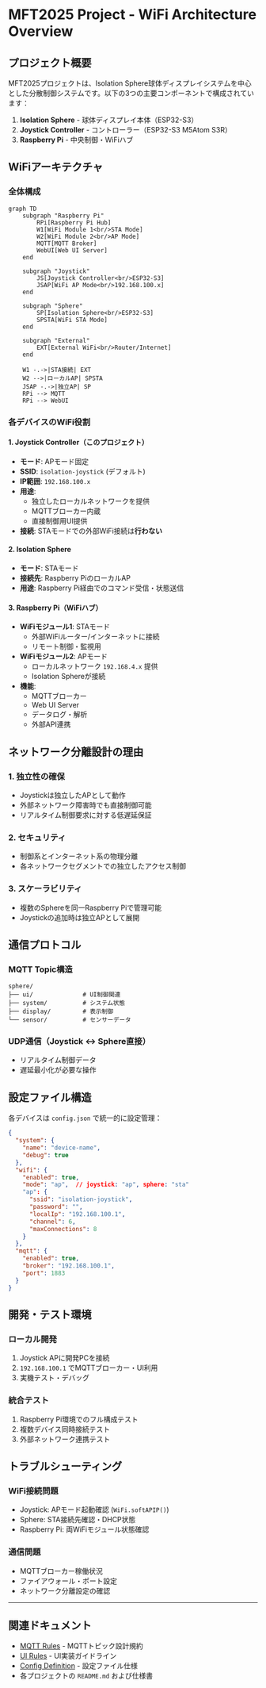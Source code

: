 # MFT2025 Project - WiFi Architecture Overview

## プロジェクト概要

MFT2025プロジェクトは、Isolation Sphere球体ディスプレイシステムを中心とした分散制御システムです。以下の3つの主要コンポーネントで構成されています：

1. **Isolation Sphere** - 球体ディスプレイ本体（ESP32-S3）
2. **Joystick Controller** - コントローラー（ESP32-S3 M5Atom S3R）
3. **Raspberry Pi** - 中央制御・WiFiハブ

## WiFiアーキテクチャ

### 全体構成

```mermaid
graph TD
    subgraph "Raspberry Pi"
        RPi[Raspberry Pi Hub]
        W1[WiFi Module 1<br/>STA Mode]
        W2[WiFi Module 2<br/>AP Mode]
        MQTT[MQTT Broker]
        WebUI[Web UI Server]
    end
    
    subgraph "Joystick"
        JS[Joystick Controller<br/>ESP32-S3]
        JSAP[WiFi AP Mode<br/>192.168.100.x]
    end
    
    subgraph "Sphere"
        SP[Isolation Sphere<br/>ESP32-S3]
        SPSTA[WiFi STA Mode]
    end
    
    subgraph "External"
        EXT[External WiFi<br/>Router/Internet]
    end
    
    W1 -.->|STA接続| EXT
    W2 -->|ローカルAP| SPSTA
    JSAP -.->|独立AP| SP
    RPi --> MQTT
    RPi --> WebUI
```

### 各デバイスのWiFi役割

#### 1. Joystick Controller（このプロジェクト）

- **モード**: APモード固定
- **SSID**: `isolation-joystick` (デフォルト)
- **IP範囲**: `192.168.100.x`
- **用途**:
  - 独立したローカルネットワークを提供
  - MQTTブローカー内蔵
  - 直接制御用UI提供
- **接続**: STAモードでの外部WiFi接続は**行わない**

#### 2. Isolation Sphere

- **モード**: STAモード
- **接続先**: Raspberry PiのローカルAP
- **用途**: Raspberry Pi経由でのコマンド受信・状態送信

#### 3. Raspberry Pi（WiFiハブ）

- **WiFiモジュール1**: STAモード
  - 外部WiFiルーター/インターネットに接続
  - リモート制御・監視用
- **WiFiモジュール2**: APモード
  - ローカルネットワーク `192.168.4.x` 提供
  - Isolation Sphereが接続
- **機能**:
  - MQTTブローカー
  - Web UI Server
  - データログ・解析
  - 外部API連携

## ネットワーク分離設計の理由

### 1. 独立性の確保

- Joystickは独立したAPとして動作
- 外部ネットワーク障害時でも直接制御可能
- リアルタイム制御要求に対する低遅延保証

### 2. セキュリティ

- 制御系とインターネット系の物理分離
- 各ネットワークセグメントでの独立したアクセス制御

### 3. スケーラビリティ

- 複数のSphereを同一Raspberry Piで管理可能
- Joystickの追加時は独立APとして展開

## 通信プロトコル

### MQTT Topic構造

```text
sphere/
├── ui/              # UI制御関連
├── system/          # システム状態
├── display/         # 表示制御
└── sensor/          # センサーデータ
```

### UDP通信（Joystick ↔ Sphere直接）

- リアルタイム制御データ
- 遅延最小化が必要な操作

## 設定ファイル構造

各デバイスは `config.json` で統一的に設定管理：

```json
{
  "system": {
    "name": "device-name",
    "debug": true
  },
  "wifi": {
    "enabled": true,
    "mode": "ap",  // joystick: "ap", sphere: "sta"
    "ap": {
      "ssid": "isolation-joystick",
      "password": "",
      "localIp": "192.168.100.1",
      "channel": 6,
      "maxConnections": 8
    }
  },
  "mqtt": {
    "enabled": true,
    "broker": "192.168.100.1",
    "port": 1883
  }
}
```

## 開発・テスト環境

### ローカル開発

1. Joystick APに開発PCを接続
2. `192.168.100.1` でMQTTブローカー・UI利用
3. 実機テスト・デバッグ

### 統合テスト

1. Raspberry Pi環境でのフル構成テスト
2. 複数デバイス同時接続テスト
3. 外部ネットワーク連携テスト

## トラブルシューティング

### WiFi接続問題

- Joystick: APモード起動確認 (`WiFi.softAPIP()`)
- Sphere: STA接続先確認・DHCP状態
- Raspberry Pi: 両WiFiモジュール状態確認

### 通信問題

- MQTTブローカー稼働状況
- ファイアウォール・ポート設定
- ネットワーク分離設定の確認

---

## 関連ドキュメント

- [MQTT Rules](./mqtt_rules.md) - MQTTトピック設計規約
- [UI Rules](./ui_rules.md) - UI実装ガイドライン
- [Config Definition](./define_config.md) - 設定ファイル仕様
- 各プロジェクトの `README.md` および仕様書
